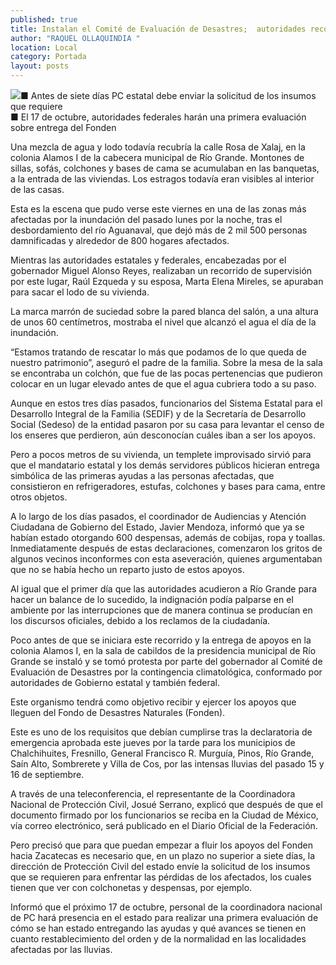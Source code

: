 ```yaml
---
published: true
title: Instalan el Comité de Evaluación de Desastres;  autoridades recorren zonas afectadas en Río Grande
author: "RAQUEL OLLAQUINDIA "
location: Local
category: Portada
layout: posts
---
```


![](http://i.imgur.com/TFOKkXPm.jpg)■ Antes de siete días PC estatal debe enviar la solicitud de los insumos que requiere    
■ El 17 de octubre, autoridades federales harán una primera evaluación sobre entrega del Fonden

Una mezcla de agua y lodo todavía recubría la calle Rosa de Xalaj, en la colonia Alamos I de la cabecera municipal de Río Grande. Montones de sillas, sofás, colchones y bases de cama se acumulaban en las banquetas, a la entrada de las viviendas. Los estragos todavía eran visibles al interior de las casas.

Esta es la escena que pudo verse este viernes en una de las zonas más afectadas por la inundación del pasado lunes por la noche, tras el desbordamiento del río Aguanaval, que dejó más de 2 mil 500 personas damnificadas y alrededor de 800 hogares afectados.

Mientras las autoridades estatales y federales, encabezadas por el gobernador Miguel Alonso Reyes, realizaban un recorrido de supervisión por este lugar, Raúl Ezqueda y su esposa, Marta Elena Mireles, se apuraban para sacar el lodo de su vivienda.

La marca marrón de suciedad sobre la pared blanca del salón, a una altura de unos 60 centímetros, mostraba el nivel que alcanzó el agua el día de la inundación.

“Estamos tratando de rescatar lo más que podamos de lo que queda de nuestro patrimonio”, aseguró el padre de la familia. Sobre la mesa de la sala se encontraba un colchón, que fue de las pocas pertenencias que pudieron colocar en un lugar elevado antes de que el agua cubriera todo a su paso.

Aunque en estos tres días pasados, funcionarios del Sistema Estatal para el Desarrollo Integral de la Familia (SEDIF) y de la Secretaría de Desarrollo Social (Sedeso) de la entidad pasaron por su casa para levantar el censo de los enseres que perdieron, aún desconocían cuáles iban a ser los apoyos.

Pero a pocos metros de su vivienda, un templete improvisado sirvió para que el mandatario estatal y los demás servidores públicos hicieran entrega simbólica de las primeras ayudas a las personas afectadas, que consistieron en refrigeradores, estufas, colchones y bases para cama, entre otros objetos.

A lo largo de los días pasados, el coordinador de Audiencias y Atención Ciudadana de Gobierno del Estado, Javier Mendoza, informó que ya se habían estado otorgando 600 despensas, además de cobijas, ropa y toallas. Inmediatamente después de estas declaraciones, comenzaron los gritos de algunos vecinos inconformes con esta aseveración, quienes argumentaban que no se había hecho un reparto justo de estos apoyos.

Al igual que el primer día que las autoridades acudieron a Río Grande para hacer un balance de lo sucedido, la indignación podía palparse en el ambiente por las interrupciones que de manera continua se producían en los discursos oficiales, debido a los reclamos de la ciudadanía.

Poco antes de que se iniciara este recorrido y la entrega de apoyos en la colonia Alamos I, en la sala de cabildos de la presidencia municipal de Río Grande se instaló y se tomó protesta por parte del gobernador al Comité de Evaluación de Desastres por la contingencia climatológica, conformado por autoridades de Gobierno estatal y también federal.

Este organismo tendrá como objetivo recibir y ejercer los apoyos que lleguen del Fondo de Desastres Naturales (Fonden). 

Este es uno de los requisitos que debían cumplirse tras la declaratoria de emergencia aprobada este jueves por la tarde para los municipios de Chalchihuites, Fresnillo, General Francisco R. Murguía, Pinos, Río Grande, Saín Alto, Sombrerete y Villa de Cos, por las intensas lluvias del pasado 15 y 16 de septiembre.

A través de una teleconferencia, el representante de la Coordinadora Nacional de Protección Civil, Josué Serrano, explicó que después de que el documento firmado por los funcionarios se reciba en la Ciudad de México, vía correo electrónico, será publicado en el Diario Oficial de la Federación.

Pero precisó que para que puedan empezar a fluir los apoyos del Fonden hacia Zacatecas es necesario que, en un plazo no superior a siete días, la dirección de Protección Civil del estado envíe la solicitud de los insumos que se requieren para enfrentar las pérdidas de los afectados, los cuales tienen que ver con colchonetas y despensas, por ejemplo.

Informó que el próximo 17 de octubre, personal de la coordinadora nacional de PC hará presencia en el estado para realizar una primera evaluación de cómo se han estado entregando las ayudas y qué avances se tienen en cuanto restablecimiento del orden y de la normalidad en las localidades afectadas por las lluvias.
